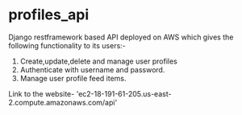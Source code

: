# profiles_api

Django restframework based API deployed on AWS which gives the following functionality to its users:-
1. Create,update,delete and manage user profiles
2. Authenticate with username and password.
3. Manage user profile feed items.

Link to the website- 'ec2-18-191-61-205.us-east-2.compute.amazonaws.com/api'

